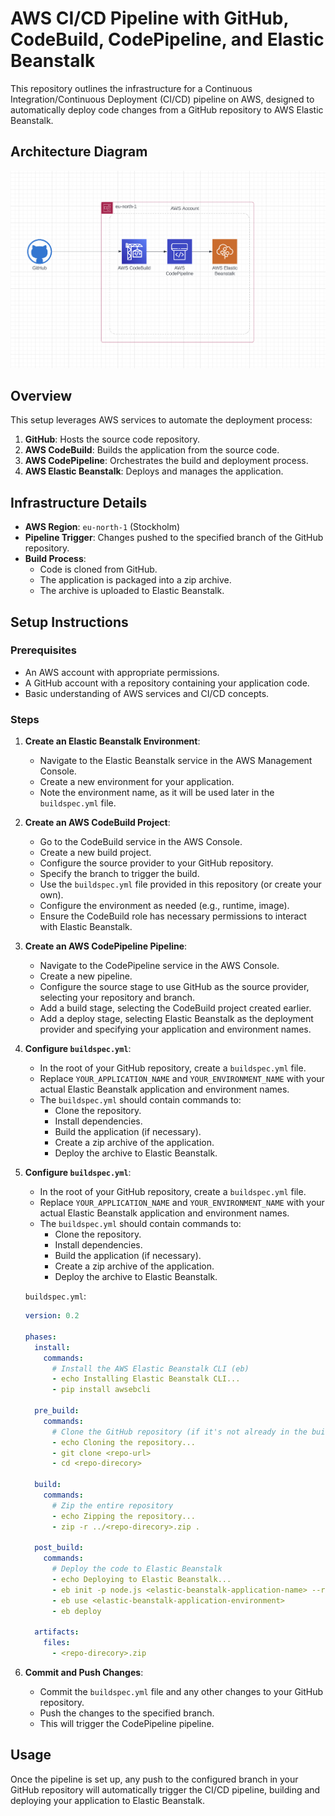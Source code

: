# AWS CI/CD Pipeline with GitHub, CodeBuild, CodePipeline, and Elastic Beanstalk

This repository outlines the infrastructure for a Continuous Integration/Continuous Deployment (CI/CD) pipeline on AWS, designed to automatically deploy code changes from a GitHub repository to AWS Elastic Beanstalk.

## Architecture Diagram

![Pipeline Architecture](./infra/infra.png)

## Overview

This setup leverages AWS services to automate the deployment process:

1. **GitHub**: Hosts the source code repository.
2. **AWS CodeBuild**: Builds the application from the source code.
3. **AWS CodePipeline**: Orchestrates the build and deployment process.
4. **AWS Elastic Beanstalk**: Deploys and manages the application.

## Infrastructure Details

* **AWS Region**: `eu-north-1` (Stockholm)
* **Pipeline Trigger**: Changes pushed to the specified branch of the GitHub repository.
* **Build Process**:
  * Code is cloned from GitHub.
  * The application is packaged into a zip archive.
  * The archive is uploaded to Elastic Beanstalk.

## Setup Instructions

### Prerequisites

* An AWS account with appropriate permissions.
* A GitHub account with a repository containing your application code.
* Basic understanding of AWS services and CI/CD concepts.

### Steps

1. **Create an Elastic Beanstalk Environment**:
    * Navigate to the Elastic Beanstalk service in the AWS Management Console.
    * Create a new environment for your application.
    * Note the environment name, as it will be used later in the `buildspec.yml` file.

2. **Create an AWS CodeBuild Project**:
    * Go to the CodeBuild service in the AWS Console.
    * Create a new build project.
    * Configure the source provider to your GitHub repository.
    * Specify the branch to trigger the build.
    * Use the `buildspec.yml` file provided in this repository (or create your own).
    * Configure the environment as needed (e.g., runtime, image).
    * Ensure the CodeBuild role has necessary permissions to interact with Elastic Beanstalk.

3. **Create an AWS CodePipeline Pipeline**:
    * Navigate to the CodePipeline service in the AWS Console.
    * Create a new pipeline.
    * Configure the source stage to use GitHub as the source provider, selecting your repository and branch.
    * Add a build stage, selecting the CodeBuild project created earlier.
    * Add a deploy stage, selecting Elastic Beanstalk as the deployment provider and specifying your application and environment names.

4. **Configure `buildspec.yml`**:
    * In the root of your GitHub repository, create a `buildspec.yml` file.
    * Replace `YOUR_APPLICATION_NAME` and `YOUR_ENVIRONMENT_NAME` with your actual Elastic Beanstalk application and environment names.
    * The `buildspec.yml` should contain commands to:
        * Clone the repository.
        * Install dependencies.
        * Build the application (if necessary).
        * Create a zip archive of the application.
        * Deploy the archive to Elastic Beanstalk.

4. **Configure `buildspec.yml`**:
    * In the root of your GitHub repository, create a `buildspec.yml` file.
    * Replace `YOUR_APPLICATION_NAME` and `YOUR_ENVIRONMENT_NAME` with your actual Elastic Beanstalk application and environment names.
    * The `buildspec.yml` should contain commands to:
        * Clone the repository.
        * Install dependencies.
        * Build the application (if necessary).
        * Create a zip archive of the application.
        * Deploy the archive to Elastic Beanstalk.

    `buildspec.yml`:

    ```yaml
    version: 0.2

    phases:
      install:
        commands:
          # Install the AWS Elastic Beanstalk CLI (eb)
          - echo Installing Elastic Beanstalk CLI...
          - pip install awsebcli

      pre_build:
        commands:
          # Clone the GitHub repository (if it's not already in the build container)
          - echo Cloning the repository...
          - git clone <repo-url>
          - cd <repo-direcory>

      build:
        commands:
          # Zip the entire repository
          - echo Zipping the repository...
          - zip -r ../<repo-direcory>.zip .

      post_build:
        commands:
          # Deploy the code to Elastic Beanstalk
          - echo Deploying to Elastic Beanstalk...
          - eb init -p node.js <elastic-beanstalk-application-name> --region <hosted-region>
          - eb use <elastic-beanstalk-application-environment>
          - eb deploy

      artifacts:
        files:
          - <repo-direcory>.zip
    ```

5. **Commit and Push Changes**:
    * Commit the `buildspec.yml` file and any other changes to your GitHub repository.
    * Push the changes to the specified branch.
    * This will trigger the CodePipeline pipeline.

## Usage

Once the pipeline is set up, any push to the configured branch in your GitHub repository will automatically trigger the CI/CD pipeline, building and deploying your application to Elastic Beanstalk.
